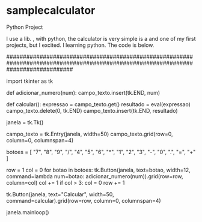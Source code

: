 # samplecalculator
Python Project 

I use a lib. <tkinter>, with python, the calculator is very simple is a and one of my first projects, but I excited. 
I learning python. The code is below.

####################################################################################################################################



import tkinter as tk

def adicionar_numero(num):
    campo_texto.insert(tk.END, num)

def calcular():
    expressao = campo_texto.get()
    resultado = eval(expressao)
    campo_texto.delete(0, tk.END)
    campo_texto.insert(tk.END, resultado)

janela = tk.Tk()

campo_texto = tk.Entry(janela, width=50)
campo_texto.grid(row=0, column=0, columnspan=4)

botoes = [
    "7", "8", "9", "/",
    "4", "5", "6", "*",
    "1", "2", "3", "-",
    "0", ".", "=", "+"
]

row = 1
col = 0
for botao in botoes:
    tk.Button(janela, text=botao, width=12, command=lambda num=botao: adicionar_numero(num)).grid(row=row, column=col)
    col += 1
    if col > 3:
        col = 0
        row += 1

tk.Button(janela, text="Calcular", width=50, command=calcular).grid(row=row, column=0, columnspan=4)

janela.mainloop()







